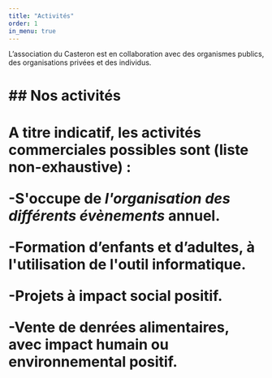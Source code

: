 ```yaml
---
title: "Activités"
order: 1
in_menu: true
---
```

L’association du Casteron est en collaboration avec des organismes publics, des organisations privées et des individus.

<h1>## Nos activités<h1>

A titre indicatif, les activités commerciales possibles sont (liste non-exhaustive) :

-S'occupe de *l'organisation des différents évènements* annuel.

-**Formation** d’enfants et d’adultes, à l'utilisation de l'outil informatique.

-Projets à **impact social positif**.

-Vente de denrées alimentaires, avec **impact humain ou environnemental positif**. 